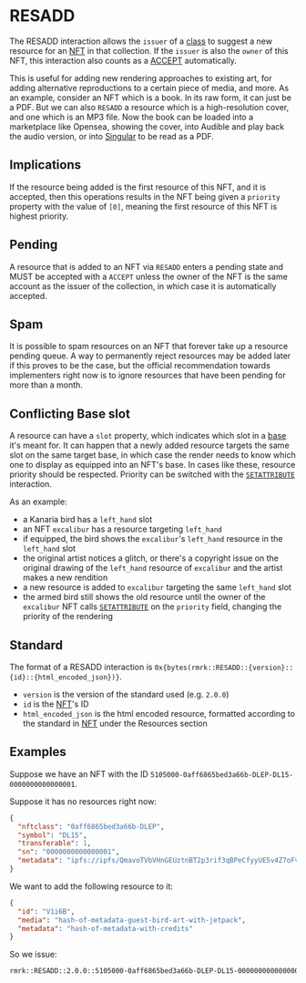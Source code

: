 # RESADD

The RESADD interaction allows the `issuer` of a [class](../entities/nftclass.md) to suggest a new
resource for an [NFT](../entities/nft.md) in that collection. If the `issuer` is also the `owner` of
this NFT, this interaction also counts as a [ACCEPT](accept.md) automatically.

This is useful for adding new rendering approaches to existing art, for adding alternative
reproductions to a certain piece of media, and more. As an example, consider an NFT which is a book.
In its raw form, it can just be a PDF. But we can also `RESADD` a resource which is a
high-resolution cover, and one which is an MP3 file. Now the book can be loaded into a marketplace
like Opensea, showing the cover, into Audible and play back the audio version, or into
[Singular](https://singular.rmrk.app) to be read as a PDF.

## Implications

If the resource being added is the first resource of this NFT, and it is accepted, then this
operations results in the NFT being given a `priority` property with the value of `[0]`, meaning the
first resource of this NFT is highest priority.

## Pending

A resource that is added to an NFT via `RESADD` enters a pending state and MUST be accepted with a
`ACCEPT` unless the owner of the NFT is the same account as the issuer of the collection, in which
case it is automatically accepted.

## Spam

It is possible to spam resources on an NFT that forever take up a resource pending queue. A way to
permanently reject resources may be added later if this proves to be the case, but the official
recommendation towards implementers right now is to ignore resources that have been pending for more
than a month.

## Conflicting Base slot

A resource can have a `slot` property, which indicates which slot in a [base](../entities/base.md)
it's meant for. It can happen that a newly added resource targets the same slot on the same target
base, in which case the render needs to know which one to display as equipped into an NFT's base. In
cases like these, resource priority should be respected. Priority can be switched with the
[`SETATTRIBUTE`](setattribute) interaction.

As an example:

- a Kanaria bird has a `left_hand` slot
- an NFT `excalibur` has a resource targeting `left_hand`
- if equipped, the bird shows the `excalibur`'s `left_hand` resource in the `left_hand` slot
- the original artist notices a glitch, or there's a copyright issue on the original drawing of the
  `left_hand` resource of `excalibur` and the artist makes a new rendition
- a new resource is added to `excalibur` targeting the same `left_hand` slot
- the armed bird still shows the old resource until the owner of the `excalibur` NFT calls
  [`SETATTRIBUTE`](setattribute) on the `priority` field, changing the priority of the rendering

## Standard

The format of a RESADD interaction is
`0x{bytes(rmrk::RESADD::{version}::{id}::{html_encoded_json})}`.

- `version` is the version of the standard used (e.g. `2.0.0`)
- `id` is the [NFT](../entities/nft.md)'s ID
- `html_encoded_json` is the html encoded resource, formatted according to the standard in
  [NFT](../entities/nft.md) under the Resources section

## Examples

Suppose we have an NFT with the ID `5105000-0aff6865bed3a66b-DLEP-DL15-0000000000000001`.

Suppose it has no resources right now:

```json
{
  "nftclass": "0aff6865bed3a66b-DLEP",
  "symbol": "DL15",
  "transferable": 1,
  "sn": "0000000000000001",
  "metadata": "ipfs://ipfs/QmavoTVbVHnGEUztnBT2p3rif3qBPeCfyyUE5v4Z7oFvs4"
}
```

We want to add the following resource to it:

```json
{
  "id": "V1i6B",
  "media": "hash-of-metadata-guest-bird-art-with-jetpack",
  "metadata": "hash-of-metadata-with-credits"
}
```

So we issue:

```txt
rmrk::RESADD::2.0.0::5105000-0aff6865bed3a66b-DLEP-DL15-0000000000000001::%7B%22id%22%3A%22V1i6B%22%2C%22media%22%3A%22hash-of-metadata-guest-bird-art-with-jetpack%22%2C%22metadata%22%3A%22hash-of-metadata-with-credits%22%7D
```
